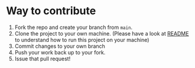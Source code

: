 # Way to contribute

1. Fork the repo and create your branch from `main`.
2. Clone the project to your own machine. (Please have a look at [README](README.md) to understand how to run this project on your machine)
3. Commit changes to your own branch
4. Push your work back up to your fork.
5. Issue that pull request!

